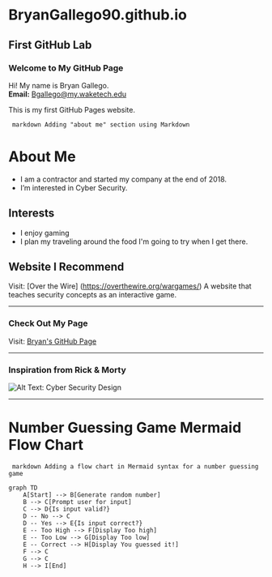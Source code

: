 # BryanGallego90.github.io
## First GitHub Lab

### Welcome to My GitHub Page
Hi! My name is Bryan Gallego.  
**Email:** [Bgallego@my.waketech.edu](mailto:Bgallego@my.waketech.edu)  

This is my first GitHub Pages website.

``` markdown Adding "about me" section using Markdown```

   # About Me
   -  I am a contractor and started my company at the end of 2018. 
   -  I’m interested in Cyber Security.

   ## Interests
   - I enjoy gaming
   - I plan my traveling around the food I'm going to try when I get there.

   ## Website I Recommend
   Visit: [Over the Wire] (https://overthewire.org/wargames/) A website that teaches security concepts as an interactive game.

---

### Check Out My Page
Visit: [Bryan's GitHub Page](https://bryangallego90.github.io/)

---

### Inspiration from Rick & Morty
![Alt Text: Cyber Security Design](https://i.etsystatic.com/13439930/r/il/f96e66/3826105261/il_1588xN.3826105261_toll.jpg)

---

# Number Guessing Game Mermaid Flow Chart

``` markdown Adding a flow chart in Mermaid syntax for a number guessing game```

```mermaid
graph TD
    A[Start] --> B[Generate random number]
    B --> C[Prompt user for input]
    C --> D{Is input valid?}
    D -- No --> C
    D -- Yes --> E{Is input correct?}
    E -- Too High --> F[Display Too high]
    E -- Too Low --> G[Display Too low]
    E -- Correct --> H[Display You guessed it!]
    F --> C
    G --> C
    H --> I[End]
